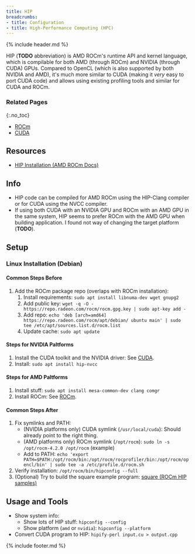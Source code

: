 ```yaml
---
title: HIP
breadcrumbs:
- title: Configuration
- title: High-Performance Computing (HPC)
---
```

{% include header.md %}

HIP (**TODO** abbreviation) is AMD ROCm's runtime API and kernel language, which is compilable for both AMD (through ROCm) and NVIDIA (through CUDA) GPUs.
Compared to OpenCL (which is also supported by both NVIDIA and AMD), it's much more similar to CUDA (making it _very_ easy to port CUDA code) and allows using existing profiling tools and similar for CUDA and ROCm.

### Related Pages
{:.no_toc}

- [ROCm](/config/hpc/rocm/)
- [CUDA](/config/hpc/cuda/)

## Resources

- [HIP Installation (AMD ROCm Docs)](https://rocmdocs.amd.com/en/latest/Installation_Guide/HIP-Installation.html)

## Info

- HIP code can be compiled for AMD ROCm using the HIP-Clang compiler or for CUDA using the NVCC compiler.
- If using both CUDA with an NVIDIA GPU and ROCm with an AMD GPU in the same system, HIP seems to prefer ROCm with the AMD GPU when building application. I found not way of changing the target platform (**TODO**).

## Setup

### Linux Installation (Debian)

#### Common Steps Before

1. Add the ROCm package repo (overlaps with ROCm installation):
    1. Install requirements: `sudo apt install libnuma-dev wget gnupg2`
    1. Add public key: `wget -q -O - https://repo.radeon.com/rocm/rocm.gpg.key | sudo apt-key add -`
    1. Add repo: `echo 'deb [arch=amd64] https://repo.radeon.com/rocm/apt/debian/ ubuntu main' | sudo tee /etc/apt/sources.list.d/rocm.list`
    1. Update cache: `sudo apt update`

#### Steps for NVIDIA Paltforms

1. Install the CUDA toolkit and the NVIDIA driver: See [CUDA](/config/hpc/cuda/).
1. Install: `sudo apt install hip-nvcc`

#### Steps for AMD Paltforms

1. Install stuff: `sudo apt install mesa-common-dev clang comgr`
1. Install ROCm: See [ROCm](/config/hpc/rocm/).

#### Common Steps After

1. Fix symlinks and PATH:
    - (NVIDIA platforms only) CUDA symlink (`/usr/local/cuda`): Should already point to the right thing.
    - (AMD platforms only) ROCm symlink (`/opt/rocm`): `sudo ln -s /opt/rocm-4.2.0 /opt/rocm` (example)
    - Add to PATH: `echo 'export PATH=$PATH:/opt/rocm/bin:/opt/rocm/rocprofiler/bin:/opt/rocm/opencl/bin' | sudo tee -a /etc/profile.d/rocm.sh`
1. Verify installation: `/opt/rocm/bin/hipconfig --full`
1. (Optional) Try to build the square example program: [square (ROCm HIP samples)](https://github.com/ROCm-Developer-Tools/HIP/tree/master/samples/0_Intro/square)

## Usage and Tools

- Show system info:
    - Show lots of HIP stuff: `hipconfig --config`
    - Show platform (`amd` or `nvidia`): `hipconfig --platform`
- Convert CUDA program to HIP: `hipify-perl input.cu > output.cpp`

{% include footer.md %}
